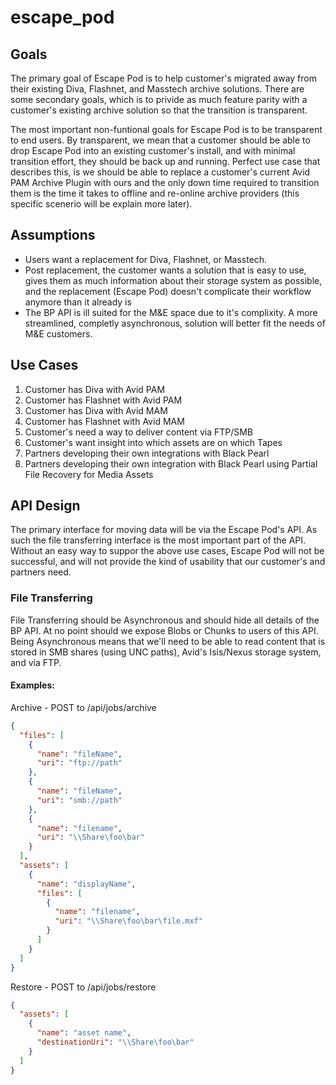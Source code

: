 # escape_pod

## Goals
The primary goal of Escape Pod is to help customer's migrated away from their existing Diva, Flashnet, and Masstech archive solutions.  There are some secondary goals, which is to privide as much feature parity with a customer's existing archive solution so that the transition is transparent.

The most important non-funtional goals for Escape Pod is to be transparent to end users.  By transparent, we mean that a customer should be able to drop Escape Pod into an existing customer's install, and with minimal transition effort, they should be back up and running.  Perfect use case that describes this, is we should be able to replace a customer's current Avid PAM Archive Plugin with ours and the only down time required to transition them is the time it takes to offline and re-online archive providers (this specific scenerio will be explain more later).

## Assumptions
* Users want a replacement for Diva, Flashnet, or Masstech.
* Post replacement, the customer wants a solution that is easy to use, gives them as much information about their storage system as possible, and the replacement (Escape Pod) doesn't complicate their workflow anymore than it already is
* The BP API is ill suited for the M&E space due to it's complixity.  A more streamlined, completly asynchronous, solution will better fit the needs of M&E customers.

## Use Cases
1. Customer has Diva with Avid PAM
1. Customer has Flashnet with Avid PAM
1. Customer has Diva with Avid MAM
1. Customer has Flashnet with Avid MAM
1. Customer's need a way to deliver content via FTP/SMB
1. Customer's want insight into which assets are on which Tapes
1. Partners developing their own integrations with Black Pearl
1. Partners developing their own integration with Black Pearl using Partial File Recovery for Media Assets

## API Design
The primary interface for moving data will be via the Escape Pod's API.  As such the file transferring interface is the most important part of the API.  Without an easy way to suppor the above use cases, Escape Pod will not be successful, and will not provide the kind of usability that our customer's and partners need.

### File Transferring
File Transferring should be Asynchronous and should hide all details of the BP API.  At no point should we expose Blobs or Chunks to users of this API.  Being Asynchronous means that we'll need to be able to read content that is stored in SMB shares (using UNC paths), Avid's Isis/Nexus storage system, and via FTP.

#### Examples:

Archive - POST to /api/jobs/archive
```json
{
  "files": [
    {
      "name": "fileName",
      "uri": "ftp://path"
    },
    {
      "name": "fileName",
      "uri": "smb://path"
    },
    {
      "name": "filename",
      "uri": "\\Share\foo\bar"
    }
  ],
  "assets": [
    {
      "name": "displayName",
      "files": [
        {
          "name": "filename",
          "uri": "\\Share\foo\bar\file.mxf"
        }
      ]
    }
  ]
}
```

Restore - POST to /api/jobs/restore
```json
{
  "assets": [
    {
      "name": "asset name",
      "destinationUri": "\\Share\foo\bar"
    }
  ]
}
```

